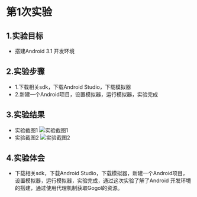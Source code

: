 # 第1次实验
 
## 1.实验目标
* 搭建Android 3.1 开发环境
 
## 2.实验步骤
* 1.下载相关sdk，下载Android Studio，下载模拟器
* 2.新建一个Android项目，设置模拟器，运行模拟器，实验完成
 
## 3.实验结果
* 实验截图1
![实验截图1](https://raw.githubusercontent.com/OrangeHap/android-labs-2018/master/soft1614080902329/soft1614080902329_1.png)
* 实验截图2
![实验截图2](https://raw.githubusercontent.com/OrangeHap/android-labs-2018/master/soft1614080902329/soft1614080902329_2.png)

## 4.实验体会 
* 下载相关sdk，下载Android Studio，下载模拟器，新建一个Android项目，设置模拟器，运行模拟器，实验完成，通过这次实验了解了Android 开发环境的搭建，通过使用代理机制获取Gogol的资源。
